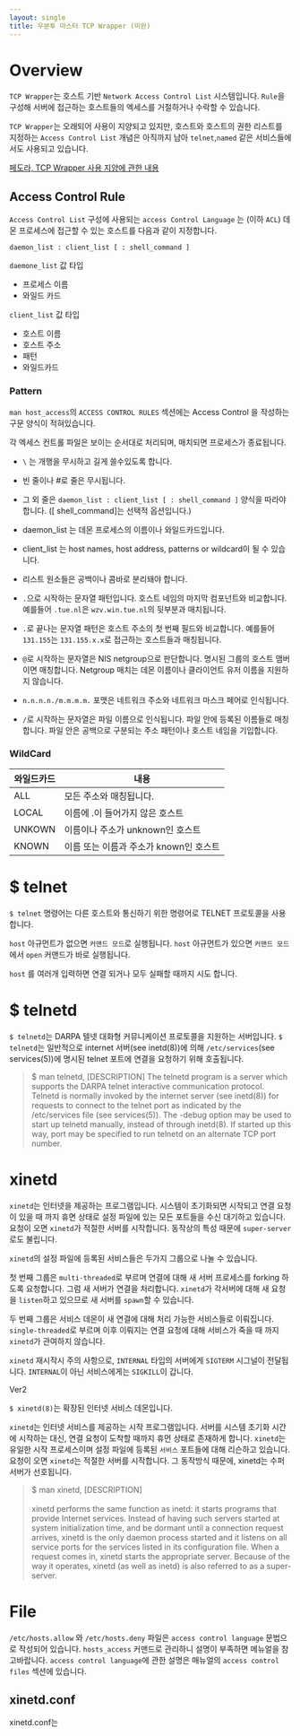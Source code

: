 ```yaml
---
layout: single
title: 우분투 마스터 TCP Wrapper (미완)
---
```



# Overview

`TCP Wrapper`는 호스트 기반 `Network Access Control List` 시스템입니다. `Rule`을 구성해 서버에 접근하는 호스트들의 엑세스를 거절하거나 수락할 수 있습니다.

`TCP Wrapper`는 오래되어 사용이 지양되고 있지만, 호스트와 호스트의 권한 리스트를 지정하는 `Access Control List` 개념은 아직까지 남아 `telnet`,`named` 같은 서비스들에서도 사용되고 있습니다.

[페도라, TCP Wrapper 사용 지양에 관한 내용](https://fedoraproject.org/wiki/Changes/Deprecate_TCP_wrappers#Deprecate_TCP_wrappers)


## Access Control Rule

`Access Control List` 구성에 사용되는 `access Control Language` 는 (이하 `ACL`) 데몬 프로세스에 접근할 수 있는 호스트를 다음과 같이 지정합니다.

```console
daemon_list : client_list [ : shell_command ]
```

`daemone_list` 값 타입

- 프로세스 이름
- 와일드 카드

`client_list` 값 타입

- 호스트 이름
- 호스트 주소
- 패턴
- 와일드카드

<!-- `ACL`은 client (host name/address, user name)와 server (process name, host name/address) 패턴을 기반으로 합니다. daemon은 네트워크 데몬 프로세스를 의미하고 client는 서비스를 요청하는 호스트 주소와 이름입니다. 네트워크 데몬 프로세스 이름은 inetd 설정 파일에 명시되어 있습니다. -->


### Pattern

`man host_access`의 `ACCESS CONTROL RULES` 섹션에는 Access Control 을 작성하는 구문 양식이 적혀있습니다.

각 엑세스 컨트롤 파일은 보이는 순서대로 처리되며, 매치되면 프로세스가 종료됩니다.

- `\` 는 개행을 무시하고 길게 쓸수있도록 합니다.
- 빈 줄이나 #로 줄은 무시됩니다.
- 그 외 줄은 `daemon_list : client_list [ : shell_command ]` 양식을 따라야 합니다. (\[ shell_command\]는 선택적 옵션입니다.)
- daemon_list 는 데몬 프로세스의 이름이나 와일드카드입니다.
- client_list 는 host names, host address, patterns or wildcard이 될 수 있습니다.
- 리스트 원소들은 공백이나 콤바로 분리돼야 합니다.

- `.`으로 시작하는 문자열 패턴입니다. 호스트 네임의 마지막 컴포넌트와 비교합니다. 예를들어 `.tue.nl`은 `wzv.win.tue.nl`의 뒷부분과 매치됩니다.
- `.`로 끝나는 문자열 패턴은 호스트 주소의 첫 번째 필드와 비교합니다. 예를들어 `131.155`는 `131.155.x.x`로 접근하는 호스트들과 매칭됩니다.
- `@`로 시작하는 문자열은 NIS netgroup으로 판단합니다. 명시된 그룹의 호스트 맴버이면 매칭합니다. Netgroup 매치는 데몬 이름이나 클라이언트 유저 이름을 지원하지 않습니다.
- `n.n.n.n./m.m.m.m.` 포맷은 네트워크 주소와 네트워크 마스크 페어로 인식됩니다.
- `/`로 시작하는 문자열은 파일 이름으로 인식됩니다. 파일 안에 등록된 이름들로 매칭합니다. 파일 안은 공백으로 구분되는 주소 패턴이나 호스트 네임을 기입합니다.

### WildCard

| 와일드카드 | 내용                                   |
| ---------- | -------------------------------------- |
| ALL        | 모든 주소와 매칭됩니다.                |
| LOCAL      | 이름에 .이 들어가지 않은 호스트        |
| UNKOWN     | 이름이나 주소가 unknown인 호스트       |
| KNOWN      | 이름 또는 이름과 주소가 known인 호스트 |


# $ telnet

`$ telnet` 명령어는 다른 호스트와 통신하기 위한 명령어로 TELNET 프로토콜을 사용합니다.

`host` 아규먼트가 없으면 `커맨드 모드`로 실행됩니다. `host` 아규먼트가 있으면 `커맨드 모드`에서 `open` 커맨드가 바로 실행됩니다.

`host` 를 여러개 입력하면 연결 되거나 모두 실패할 때까지 시도 합니다.

# $ telnetd

`$ telnetd`는 DARPA 텔넷 대화형 커뮤니케이션 프로토콜을 지원하는 서버입니다. `$ telnetd`는 일반적으로 internet 서버(see inetd(8))에 의해 `/etc/services`(see services(5))에 명시된 telnet 포트에 연결을 요청하기 위해 호출됩니다.

> $ man telnetd, [DESCRIPTION]
> The telnetd program is a server which supports the DARPA telnet interactive communication protocol.  Telnetd is normally invoked by the internet server (see inetd(8)) for requests to connect to the telnet port as indicated by the /etc/services file (see services(5)).  The -debug option may be used to start up telnetd manually, instead of through inetd(8).  If started up this way, port may be specified to run telnetd on an alternate TCP port number.

# xinetd

`xinetd`는 인터넷을 제공하는 프로그램입니다. 시스템이 초기화되면 시작되고 연결 요청이 있을 때 까지 휴면 상태로 설정 파일에 있는 모든 포트들을 수신 대기하고 있습니다. 요청이 오면 `xinetd`가 적절한 서버를 시작합니다. 동작상의 특성 때문에 `super-server`로도 불립니다.

`xinetd`의 설정 파일에 등록된 서비스들은 두가지 그룹으로 나눌 수 있습니다.

첫 번째 그룹은 `multi-threaded`로 부르며 연결에 대해 새 서버 프로세스를 forking 하도록 요청합니다. 그럼 새 서버가 연결을 처리합니다. `xinetd`가 각서버에 대해 새 요청을 `listen`하고 있으므로 새 서버를 `spawn`할 수 있습니다.

두 번째 그룹은 서비스 데몬이 새 연결에 대해 처리 가능한 서비스들로 이뤄집니다. `single-threaded`로 부르며 이후 이뤄지는 연결 요청에 대해 서비스가 죽을 때 까지 `xinetd`가 관여하지 않습니다.


<!-- 지금까지 `super-server`의 존재 이유는 대부분 휴면 상태인 프로세스 많이 포킹하는 것을 방지해 시스템 리소스를 보존하기 위함이었습니다.  -->

`xinetd` 재시작시 주의 사항으로, `INTERNAL` 타입의 서버에게 `SIGTERM` 시그널이 전달됩니다. `INTERNAL`이 아닌 서비스에게는 `SIGKILL`이 갑니다. 

Ver2

`$ xinetd(8)`는 확장된 인터넷 서비스 데몬입니다.

`xinetd`는 인터넷 서비스를 제공하는 시작 프로그램입니다. 서버를 시스템 초기화 시간에 시작하는 대신, 연결 요청이 도착할 때까지 휴먼 상태로 존재하게 합니다. `xinetd`는 유일한 시작 프로세스이며 설정 파일에 등록된 `서비스` 포트들에 대해 리슨하고 있습니다. 요청이 오면 `xinetd`는 적절한 서버를 시작합니다. 그 동작방식 때문에, xinetd는 수퍼 서버가 선호됩니다.

> $ man xinetd, [DESCRIPTION] </br> </br>
> xinetd performs the same function as inetd: it starts programs that provide Internet services. Instead of having such servers started at system initialization time, and be dormant  until  a connection  request  arrives,  xinetd is the only daemon process started and it listens on all service ports for the services listed in its configuration file.  When  a  request  comes  in, xinetd  starts  the  appropriate  server.   Because of the way it operates, xinetd (as well as       inetd) is also referred to as a super-server.


# File

`/etc/hosts.allow` 와 `/etc/hosts.deny` 파일은 `access control language` 문법으로 작성되어 있습니다. `hosts_access` 커맨드로 관리하니 설명이 부족하면 메뉴얼을 참고바랍니다. `access control language`에 관한 설명은 매뉴얼의 `access control files` 섹션에 있습니다.

## xinetd.conf

xinetd.conf는 

